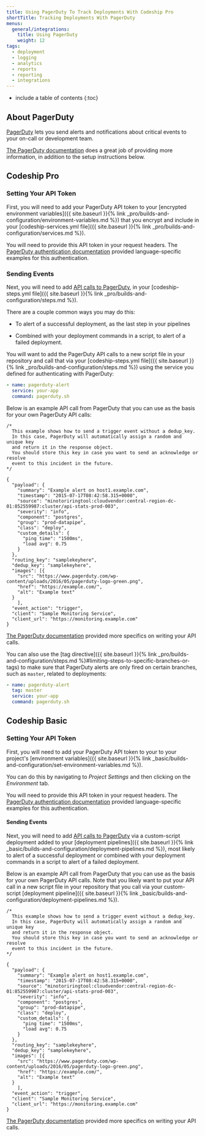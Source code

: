 ```yaml
---
title: Using PagerDuty To Track Deployments With Codeship Pro
shortTitle: Tracking Deployments With PagerDuty
menus:
  general/integrations:
    title: Using PagerDuty
    weight: 12
tags:
  - deployment
  - logging
  - analytics
  - reports
  - reporting
  - integrations
---
```


* include a table of contents
{:toc}

## About PagerDuty

[PagerDuty](https://www.pagerduty.com) lets you send alerts and notifications about critical events to your on-call or development team.

[The PagerDuty documentation](https://v2.developer.pagerduty.com/docs) does a great job of providing more information, in addition to the setup instructions below.

## Codeship Pro

### Setting Your API Token

First, you will need to add your PagerDuty API token to your [encrypted environment variables]({{ site.baseurl }}{% link _pro/builds-and-configuration/environment-variables.md %}) that you encrypt and include in your [codeship-services.yml file]({{ site.baseurl }}{% link _pro/builds-and-configuration/services.md %}).

You will need to provide this API token in your request headers. The [PagerDuty authentication documentation](https://v2.developer.pagerduty.com/docs/authentication) provided language-specific examples for this authentication.

### Sending Events

Next, you will need to add [API calls to PagerDuty](https://v2.developer.pagerduty.com/docs/send-an-event-events-api-v2), in your [codeship-steps.yml file]({{ site.baseurl }}{% link _pro/builds-and-configuration/steps.md %}).

There are a couple common ways you may do this:

- To alert of a successful deployment, as the last step in your pipelines

- Combined with your deployment commands in a script, to alert of a failed deployment.

You will want to add the PagerDuty API calls to a new script file in your repository and call that via your [codeship-steps.yml file]({{ site.baseurl }}{% link _pro/builds-and-configuration/steps.md %}) using the service you defined for authenticating with PagerDuty:

```yaml
- name: pagerduty-alert
  service: your-app
  command: pagerduty.sh
```

Below is an example API call from PagerDuty that you can use as the basis for your own PagerDuty API calls:

```
/*
  This example shows how to send a trigger event without a dedup_key.
  In this case, PagerDuty will automatically assign a random and unique key
  and return it in the response object.
  You should store this key in case you want to send an acknowledge or resolve
  event to this incident in the future.
*/

{
  "payload": {
    "summary": "Example alert on host1.example.com",
    "timestamp": "2015-07-17T08:42:58.315+0000",
    "source": "minotoriringtool:cloudvendor:central-region-dc-01:852559987:cluster/api-stats-prod-003",
    "severity": "info",
    "component": "postgres",
    "group": "prod-datapipe",
    "class": "deploy",
    "custom_details": {
      "ping time": "1500ms",
      "load avg": 0.75
    }
  },
  "routing_key": "samplekeyhere",
  "dedup_key": "samplekeyhere",
  "images": [{
  	"src": "https://www.pagerduty.com/wp-content/uploads/2016/05/pagerduty-logo-green.png",
  	"href": "https://example.com/",
  	"alt": "Example text"
  }
  	],
  "event_action": "trigger",
  "client": "Sample Monitoring Service",
  "client_url": "https://monitoring.example.com"
}
```

[The PagerDuty documentation](https://v2.developer.pagerduty.com/docs) provided more specifics on writing your API calls.

You can also use the [tag directive]({{ site.baseurl }}{% link _pro/builds-and-configuration/steps.md %}#limiting-steps-to-specific-branches-or-tags) to make sure that PagerDuty alerts are only fired on certain branches, such as `master`, related to deployments:

```yaml
- name: pagerduty-alert
  tag: master
  service: your-app
  command: pagerduty.sh
```

## Codeship Basic

### Setting Your API Token

First, you will need to add your PagerDuty API token to your to your project's [environment variables]({{ site.baseurl }}{% link _basic/builds-and-configuration/set-environment-variables.md %}).

You can do this by navigating to _Project Settings_ and then clicking on the _Environment_ tab.

You will need to provide this API token in your request headers. The [PagerDuty authentication documentation](https://v2.developer.pagerduty.com/docs/authentication) provided language-specific examples for this authentication.

#### Sending Events

Next, you will need to add [API calls to PagerDuty](https://v2.developer.pagerduty.com/docs/send-an-event-events-api-v2) via a custom-script deployment added to your [deployment pipelines]({{ site.baseurl }}{% link _basic/builds-and-configuration/deployment-pipelines.md %}), most likely to alert of a successful deployment or combined with your deployment commands in a script to alert of a failed deployment.

Below is an example API call from PagerDuty that you can use as the basis for your own PagerDuty API calls. Note that you likely want to put your API call in a new script file in your repository that you call via your custom-script [deployment pipeline]({{ site.baseurl }}{% link _basic/builds-and-configuration/deployment-pipelines.md %}).

```
/*
  This example shows how to send a trigger event without a dedup_key.
  In this case, PagerDuty will automatically assign a random and unique key
  and return it in the response object.
  You should store this key in case you want to send an acknowledge or resolve
  event to this incident in the future.
*/

{
  "payload": {
    "summary": "Example alert on host1.example.com",
    "timestamp": "2015-07-17T08:42:58.315+0000",
    "source": "minotoriringtool:cloudvendor:central-region-dc-01:852559987:cluster/api-stats-prod-003",
    "severity": "info",
    "component": "postgres",
    "group": "prod-datapipe",
    "class": "deploy",
    "custom_details": {
      "ping time": "1500ms",
      "load avg": 0.75
    }
  },
  "routing_key": "samplekeyhere",
  "dedup_key": "samplekeyhere",
  "images": [{
  	"src": "https://www.pagerduty.com/wp-content/uploads/2016/05/pagerduty-logo-green.png",
  	"href": "https://example.com/",
  	"alt": "Example text"
  }
  	],
  "event_action": "trigger",
  "client": "Sample Monitoring Service",
  "client_url": "https://monitoring.example.com"
}
```

[The PagerDuty documentation](https://v2.developer.pagerduty.com/docs) provided more specifics on writing your API calls.
